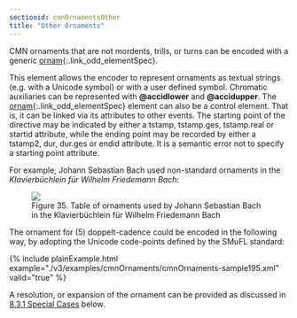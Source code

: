 ```yaml
---
sectionid: cmnOrnamentsOther
title: "Other Ornaments"
---
```




CMN ornaments that are not mordents, trills, or turns can be encoded with a generic
[ornam](/v3/elements/ornam.html){:.link_odd_elementSpec}.

This element allows the encoder to represent ornaments as textual strings (e.g. with
a
Unicode symbol) or with a user defined symbol. Chromatic auxiliaries can be represented
with
**@accidlower** and **@accidupper**. The [ornam](/v3/elements/ornam.html){:.link_odd_elementSpec} element can
also be a control element. That is, it can be linked via its attributes to other events.
The
starting point of the directive may be indicated by either a tstamp, tstamp.ges, tstamp.real
or startid attribute, while the ending point may be recorded by either a tstamp2,
dur, dur.ges
or endid attribute. It is a semantic error not to specify a starting point attribute.

For example, Johann Sebastian Bach used non-standard ornaments in the *Klavierbüchlein
für Wilhelm Friedemann Bach*:

<figure class="figure">
   <img src="../../../../guidelines/3.0.0/Images/modules/cmnOrnaments/JSBtableofornaments.jpg" class="img-responsive"></img>
   <figcaption class="figure-caption">Figure 35. Table of ornaments used by Johann Sebastian Bach in the Klavierbüchlein für Wilhelm
      Friedemann Bach
   </figcaption>
</figure>
The ornament for 
<span class="q">(5) doppelt-cadence</span> could be encoded in the following way, by
adopting the Unicode code-points defined by the SMuFL standard:

{% include plainExample.html example="./v3/examples/cmnOrnaments/cmnOrnaments-sample195.xml" valid="true" %}

A resolution, or expansion of the ornament can be provided as discussed in 
<a class="link_ptr" title="Special Cases" href="/v3/guidelines/cmnOrnaments.html#cmnOrnamentsTrillsSpecial">8.3.1 Special Cases</a> below.

